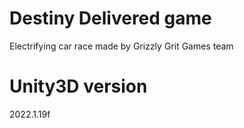 # Destiny Delivered game
Electrifying car race made by Grizzly Grit Games team

# Unity3D version 
2022.1.19f


